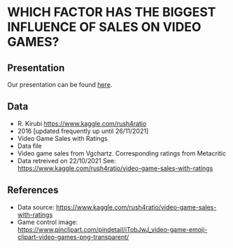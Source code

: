 WHICH FACTOR HAS THE BIGGEST INFLUENCE OF SALES ON VIDEO GAMES?
================

## Presentation

Our presentation can be found [here](presentation/presentation.html).

## Data

- R. Kirubi <https://www.kaggle.com/rush4ratio>
- 2016 [updated frequently up until 26/11/2021]
- Video Game Sales with Ratings
- Data file
- Video game sales from Vgchartz. Corresponding ratings from Metacritic
- Data retreived on 22/10/2021 See: <https://www.kaggle.com/rush4ratio/video-game-sales-with-ratings>

## References

- Data source: <https://www.kaggle.com/rush4ratio/video-game-sales-with-ratings>
- Game control image: <https://www.pinclipart.com/pindetail/iTobJwJ_video-game-emoji-clipart-video-games-png-transparent/>
